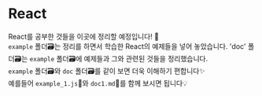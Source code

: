 # React
React를 공부한 것들을 이곳에 정리할 예정입니다! :pencil:        
`example` 폴더:card_file_box:는 정리를 하면서 학습한 React의 예제들을 넣어 놓았습니다.
'doc' 폴더:card_file_box:는 `example` 폴더:card_file_box:에 예제들과 그와 관련된 것들을 정리했습니다.     
`example` 폴더:card_file_box:와 `doc` 폴더:card_file_box:를 같이 보면 더욱 이해하기 편합니다:sparkles:        
예를들어 `example_1.js`:page_facing_up:와 `doc1.md`:page_facing_up:를 함께 보시면 됩니다:bulb: